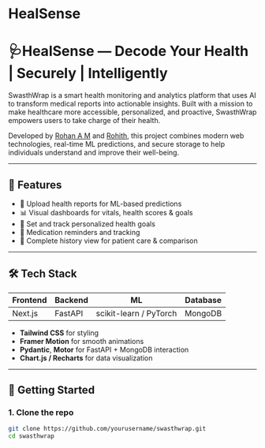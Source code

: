 # HealSense
# 🩺HealSense — Decode Your Health | Securely | Intelligently

SwasthWrap is a smart health monitoring and analytics platform that uses AI to transform medical reports into actionable insights. Built with a mission to make healthcare more accessible, personalized, and proactive, SwasthWrap empowers users to take charge of their health.

Developed by [Rohan A M](https://github.com/RohanAM-286) and [Rohith](https://github.com/JustCool0208), this project combines modern web technologies, real-time ML predictions, and secure storage to help individuals understand and improve their well-being.

---

## 🌟 Features

- 📄 Upload health reports for ML-based predictions
- 📊 Visual dashboards for vitals, health scores & goals
- 🎯 Set and track personalized health goals
- 💊 Medication reminders and tracking
- 📁 Complete history view for patient care & comparison

---

## 🛠 Tech Stack

| Frontend | Backend | ML | Database |
|----------|---------|----|----------|
| Next.js  | FastAPI | scikit-learn / PyTorch | MongoDB |

- **Tailwind CSS** for styling  
- **Framer Motion** for smooth animations  
- **Pydantic**, **Motor** for FastAPI + MongoDB interaction  
- **Chart.js / Recharts** for data visualization

---

## 🚀 Getting Started

### 1. Clone the repo

```bash
git clone https://github.com/yourusername/swasthwrap.git
cd swasthwrap


